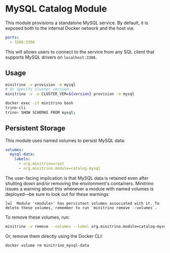 # MySQL Catalog Module

This module provisions a standalone MySQL service. By default, it is exposed
both to the internal Docker network and the host via:

```yaml
ports:
  - 3306:3306
```

This will allows users to connect to the service from any SQL client that
supports MySQL drivers on `localhost:3306`.

## Usage

```sh
minitrino -v provision -m mysql
# Or specify cluster version
minitrino -v -e CLUSTER_VER=${version} provision -m mysql

docker exec -it minitrino bash 
trino-cli
trino> SHOW SCHEMAS FROM mysql;
```

## Persistent Storage

This module uses named volumes to persist MySQL data:

```yaml
volumes:
  mysql-data:
    labels:
      - org.minitrino=root
      - org.minitrino.module=catalog-mysql
```

The user-facing implication is that MySQL data is retained even after shutting
down and/or removing the environment's containers. Minitrino issues a warning
about this whenever a module with named volumes is deployed––be sure to look out
for these warnings:

```log
[w]  Module '<module>' has persistent volumes associated with it. To delete these volumes, remember to run `minitrino remove --volumes`.
```

To remove these volumes, run:

```sh
minitrino -v remove --volumes --label org.minitrino.module=catalog-mysql
```

Or, remove them directly using the Docker CLI:

```sh
docker volume rm minitrino_mysql-data
```
